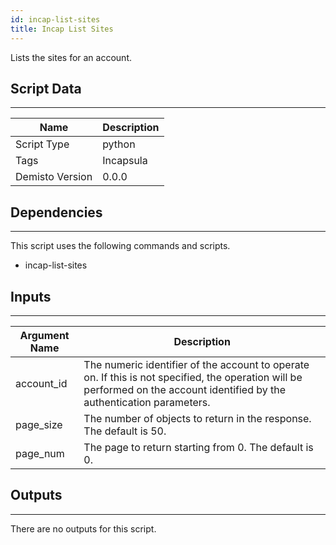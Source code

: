 ```yaml
---
id: incap-list-sites
title: Incap List Sites
---
```


Lists the sites for an account.

## Script Data
---

| **Name** | **Description** |
| --- | --- |
| Script Type | python |
| Tags | Incapsula |
| Demisto Version | 0.0.0 |

## Dependencies
---
This script uses the following commands and scripts.
* incap-list-sites

## Inputs
---

| **Argument Name** | **Description** |
| --- | --- |
| account_id | The numeric identifier of the account to operate on. If this is not specified, the operation will be performed on the account identified by the authentication parameters. |
| page_size | The number of objects to return in the response. The default is 50. |
| page_num | The page to return starting from 0. The default is 0. |

## Outputs
---
There are no outputs for this script.
